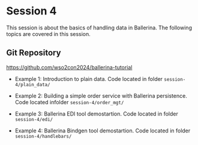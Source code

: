 # Session 4

This session is about the basics of handling data in Ballerina. The following topics are covered in this session.

## Git Repository

https://github.com/wso2con2024/ballerina-tutorial

- Example 1: Introduction to plain data.
  Code located in folder `session-4/plain_data/`

- Example 2: Building a simple order service with Ballerina persistence.
  Code located infolder `session-4/order_mgt/`

- Example 3: Ballerina EDI tool demostartion.
  Code located in folder `session-4/edi/`

- Example 4: Ballerina Bindgen tool demostartion.
  Code located in folder `session-4/handlebars/`
